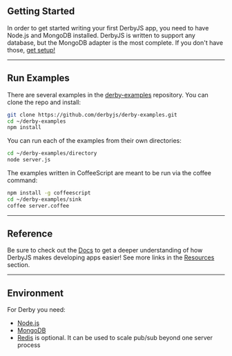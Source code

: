 ## Getting Started

<p class="lead">
In order to get started writing your first DerbyJS app, you need to have Node.js and MongoDB installed. DerbyJS is written to support any database, but the MongoDB adapter is the most complete. If you don't have those, <a href="#environment">get setup!</a>
</p>

---

## Run Examples

There are several examples in the [derby-examples](https://github.com/derbyjs/derby-examples) repository.
You can clone the repo and install:
```bash
git clone https://github.com/derbyjs/derby-examples.git
cd ~/derby-examples
npm install
```

You can run each of the examples from their own directories:

```bash
cd ~/derby-examples/directory
node server.js
```

The examples written in CoffeeScript are meant to be run via the coffee command:

```bash
npm install -g coffeescript
cd ~/derby-examples/sink
coffee server.coffee
```

<!--
## Boilerplate

If you want to start from a blank slate, [generator-derby](https://github.com/derbyparty/generator-derby) is a handy tool for creating a DerbyJS boilerplate.

```bash
# install yeoman
npm install -g yo
# install the generator
npm install -g generator-derby

mkdir myapp
cd myapp
# create a javascript based app:
yo derby
# or create a coffeescript based app:
yo derby --coffee
```
-->

---

## Reference

Be sure to check out the [Docs](docs) to get a deeper understanding of how DerbyJS makes developing apps easier!
See more links in the [Resources](resources) section.

---

## Environment

For Derby you need:
* [Node.js](https://nodejs.org)
* [MongoDB](https://www.mongodb.org/)
* [Redis](https://redis.io/) is optional. It can be used to scale pub/sub beyond one server process
